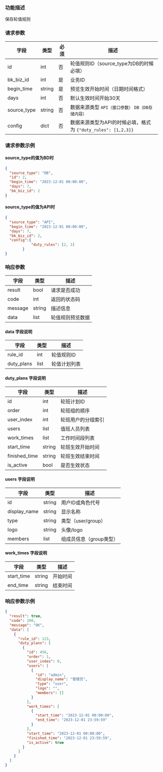 ### 功能描述

保存轮值规则


### 请求参数

| 字段          | 类型     | 必须 | 描述                                            |
|-------------|--------|--|-----------------------------------------------|
| id          | int    | 否 | 轮值规则ID（source_type为DB的时候必填）                   |
| bk_biz_id   | int    | 是 | 业务ID                                          |
| begin_time  | string | 是 | 预览生效开始时间（日期时间格式）                              |
| days        | int    | 否 | 默认生效时间开始30天                                   |
| source_type | string | 否 | 数据来源类型 `API（接口参数）` `DB（DB存储内容）`               |
| config      | dict   | 否 | 数据来源类型为API的时候必填，格式为 `{"duty_rules": [1,2,3]}` |

### 请求参数示例

#### source_type的值为BD时

```json
{
  "source_type": "DB",
  "id": 2,
  "begin_time": "2023-12-01 00:00:00",
  "days": 7,
  "bk_biz_id": 2
}
```

#### source_type的值为API时
```json
{
  "source_type": "API",
  "begin_time": "2023-12-01 00:00:00",
  "days": 7,
  "bk_biz_id": 2,
  "config":{
            "duty_rules": [2, 3]
        }
}
```

### 响应参数

| 字段    | 类型   | 描述             |
| ------- | ------ | ---------------- |
| result  | bool   | 请求是否成功     |
| code    | int    | 返回的状态码     |
| message | string | 描述信息         |
| data    | list   | 轮值规则预览数据 |

#### data 字段说明

| 字段       | 类型 | 描述         |
| ---------- | ---- | ------------ |
| rule_id    | int  | 轮值规则ID   |
| duty_plans | list | 轮值计划列表 |

#### duty_plans 字段说明

| 字段          | 类型   | 描述               |
| ------------- | ------ | ------------------ |
| id            | int    | 轮班计划ID         |
| order         | int    | 轮班组的顺序       |
| user_index    | int    | 轮班用户的分组索引 |
| users         | list   | 值班人员列表       |
| work_times    | list   | 工作时间段列表     |
| start_time    | string | 轮班生效开始时间   |
| finished_time | string | 轮班生效结束时间   |
| is_active     | bool   | 是否生效状态       |

#### users 字段说明

| 字段         | 类型   | 描述                    |
| ------------ | ------ | ----------------------- |
| id           | string | 用户ID或角色代号        |
| display_name | string | 显示名称                |
| type         | string | 类型（user/group）      |
| logo         | string | 头像/logo               |
| members      | list   | 组成员信息（group类型） |

#### work_times 字段说明

| 字段       | 类型   | 描述     |
| ---------- | ------ | -------- |
| start_time | string | 开始时间 |
| end_time   | string | 结束时间 |

### 响应参数示例

```json
{
  "result": true,
  "code": 200,
  "message": "OK",
  "data": [
    {
      "rule_id": 123,
      "duty_plans": [
        {
          "id": 456,
          "order": 1,
          "user_index": 0,
          "users": [
            {
              "id": "admin",
              "display_name": "管理员",
              "type": "user",
              "logo": "",
              "members": []
            }
          ],
          "work_times": [
            {
              "start_time": "2023-12-01 00:00:00",
              "end_time": "2023-12-01 23:59:59"
            }
          ],
          "start_time": "2023-12-01 00:00:00",
          "finished_time": "2023-12-01 23:59:59",
          "is_active": true
        }
      ]
    }
  ]
}
```

